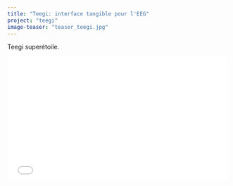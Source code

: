 ```yaml
---
title: "Teegi: interface tangible pour l'EEG"
project: "teegi"
image-teaser: "teaser_teegi.jpg"
---
```


Teegi superétoile.

<iframe src="//player.vimeo.com/video/104486980" width="500" height="281" frameborder="0" webkitallowfullscreen mozallowfullscreen allowfullscreen ></iframe>

